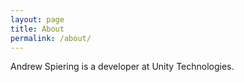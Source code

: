 ```yaml
---
layout: page
title: About
permalink: /about/
---
```


<p>Andrew Spiering is a developer at Unity Technologies.</p>

